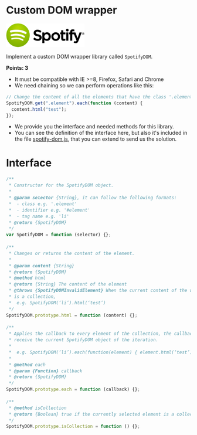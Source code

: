 # Custom DOM wrapper

![Spotify Logo](../resources/spotify-logo.png)

Implement a custom DOM wrapper library called `SpotifyDOM`.

**Points: 3**

- It must be compatible with IE >=8, Firefox, Safari and Chrome
- We need chaining so we can perform operations like this:

```javascript
// Change the content of all the elements that have the class '.element'
SpotifyDOM.get(".element").each(function (content) {
  content.html("test");
});
```

- We provide you the interface and needed methods for this library.
- You can see the definition of the interface here, but also it's included
  in the file [spotify-dom.js](./spotify-dom.js), that you can extend to
  send us the solution.

# Interface

```javascript
/**
 * Constructor for the SpotifyDOM object.
 *
 * @param selector {String}, it can follow the following formats:
 *  - class e.g. '.element'
 *  - identifier e.g. '#element'
 *  - tag name e.g. 'li'
 * @return {SpotifyDOM}
 */
var SpotifyDOM = function (selector) {};

/**
 * Changes or returns the content of the element.
 *
 * @param content {String}
 * @return {SpotifyDOM}
 * @method html
 * @return {String} The content of the element
 * @throws {SpotifyDOMInvalidElement} When the current content of the wrapper
 * is a collection,
 *  e.g. SpotifyDOM(‘li’).html(‘test’)
 */
SpotifyDOM.prototype.html = function (content) {};

/**
 * Applies the callback to every element of the collection, the callback will
 * receive the current SpotifyDOM object of the iteration.
 *
 *  e.g. SpotifyDOM(‘li’).each(function(element) { element.html(‘test’); });
 *
 * @method each
 * @param {Function} callback
 * @return {SpotifyDOM}
 */
SpotifyDOM.prototype.each = function (callback) {};

/**
 * @method isCollection
 * @return {Boolean} true if the currently selected element is a collection(e.g. ‘li’).
 */
SpotifyDOM.prototype.isCollection = function () {};
```

